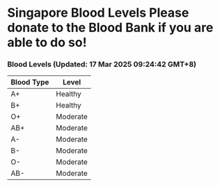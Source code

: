 Singapore Blood Levels
 Please donate to the Blood Bank if you are able to do so!
================================================================================================================================

### Blood Levels (Updated: 17 Mar 2025 09:24:42 GMT+8)
| Blood Type | Level     |
|------------|-----------|
| A+     | Healthy |
| B+     | Healthy |
| O+     | Moderate |
| AB+     | Moderate |
| A-     | Moderate |
| B-     | Moderate |
| O-     | Moderate |
| AB-     | Moderate |
